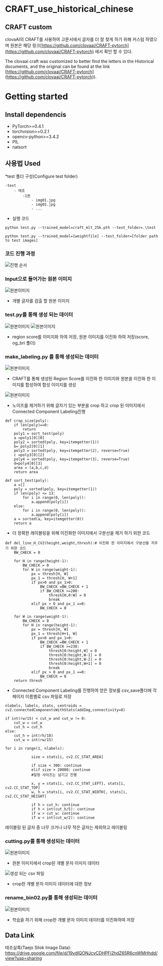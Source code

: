 # CRAFT_use_historical_chinese
## CRAFT custom

clovaAI의 CRAFT를 사용하여 고문서에서 글자를 더 잘 찾게 하기 위해 커스텀 하였으며 원본은 해당 링크[https://github.com/clovaai/CRAFT-pytorch](https://github.com/clovaai/CRAFT-pytorch) 에서 확인 할 수 있다.

The clovaai craft was customized to better find the letters in the Historical documents, and the original can be found at the link [https://github.com/clovaai/CRAFT-pytorch] (https://github.com/clovaai/CRAFT-pytorch)).

# Getting started

## Install dependencis
* PyTorch>=0.4.1
* torchvision>=0.2.1
* opencv-python>=3.4.2
* PIL
* natsort

## 사용법 Used

*test 폴더 구성(Configure test folder)

```
-test
    - 태조
        -1권
            - img01.jpg
            - img02.jpg
            - ...
```

* 실행 코드

```
python test.py --trained_model=craft_mlt_25k.pth --test_folder=.\test
```

```
python test.py --trained_model=[weightfile] --test_folder=[folder path to test images]
```


### 코드 진행 과정

![진행 순서](/image/그림4.jpg)


### Input으로 들어가는 원본 이미지

![원본이미지](/image/iaa_d001001b00.jpg)

* 개별 글자를 검출 할 원본 이미지


### test.py를 통해 생성 되는 데이터

![원본이미지](/image/스코어.jpg)
![원본이미지](/image/원본.jpg)

* region score를 이미지화 하여 저장, 원본 이미지를 이진화 하여 저장(score, og_bri 폴더)


### make_labeling.py 를 통해 생성되는 데이터

![원본이미지](/image/그림1.png)

* CRAFT를 통해 생성된 Region Score를 이진화 한 이미지와 원본을 이진화 한 이미지를 합성하여 합성 이미지를 생성

![원본이미지](/image/noname07.png)


* 노이즈를 제거하기 위해 글자기 있는 부분을 crop 하고 crop 된 이미지에서 Connected Component Labeling진행

```
def crop_size(poly): 
    if len(poly)==0:
        return
    poly1 = sort_test(poly)
    a =poly1[0][0]
    poly2 = sorted(poly, key=itemgetter(1))
    b= poly2[0][1]
    poly3 = sorted(poly, key=itemgetter(2), reverse=True)
    c =poly3[0][2]
    poly4 = sorted(poly, key=itemgetter(3), reverse=True)
    d=poly4[0][3]
    area = (a,b,c,d)
    return area

def sort_test(poly):
    a =[]
    poly = sorted(poly, key=itemgetter(1))
    if len(poly) <= 13:
        for i in range(0, len(poly)):
            a.append(poly[i])
    else:
        for i in range(0, len(poly)):
            a.append(poly[i])
    a = sorted(a, key=itemgetter(0))
    return a
```

* 더 정확한 레이블링을 위해 이진화한 이미지에서 구분선을 제거 하기 위한 코드 

```
def del_line_H_CV2(height,weight,thresh):# 이진화 한 이미지에서 구분선을 지우기 위한 코드
    BW_CHECK = 0

    for H in range(height-1):
        BW_CHECK = 0
        for W in range(weight-1):
            px = thresh[H, W]
            px_1 = thresh[H, W+1]
            if px>0 and px_1>0:
                BW_CHECK =BW_CHECK + 1
                if BW_CHECK >=200:
                    thresh[H,0:W] = 0
                    break
            elif px > 0 and px_1 ==0:
                BW_CHECK = 0

    for W in range(weight-1):
        BW_CHECK = 0
        for H in range(height-1):
            px = thresh[H, W]
            px_1 = thresh[H+1, W]
            if px>0 and px_1>0:
                BW_CHECK =BW_CHECK + 1
                if BW_CHECK >=230:
                    thresh[0:height,W] = 0
                    thresh[0:height,W-1] = 0
                    thresh[0:height,W-2] = 0
                    thresh[0:height,W+1] = 0
                    break
            elif px > 0 and px_1 ==0:
                BW_CHECK = 0
    return thresh
```

* Connected Component Labeling를 진행하여 얻은 정보를 csv_save폴더에 각 페이지 이름별로 csv 파일로 저장
```
nlabels, labels, stats, centroids = cv2.connectedComponentsWithStats(addImg,connectivity=8)

if int(rw/15) < cut_w and cut_w != 0:
    cut_w = cut_w
    cut_h = cut_h
else:
    cut_h = int(rh/18)
    cut_w = int(rw/15) 
    
for i in range(1, nlabels):
            
            size = stats[i, cv2.CC_STAT_AREA]

            if size < 300: continue
            elif size > 20000: continue
            #일정 사이즈는 넘기고 진행 

            x, y = stats[i, cv2.CC_STAT_LEFT], stats[i, cv2.CC_STAT_TOP]
            w, h = stats[i, cv2.CC_STAT_WIDTH], stats[i, cv2.CC_STAT_HEIGHT]
            
            if h > cut_h: continue
            if h < int(cut_h/5): continue
            if w > cut_w: continue
            if w < int(cut_w/2): continue
```
레이블링 된 글자 중 너무 크거나 너무 작은 글자는 제외하고 레이블링


### cutting.py를 통해 생성되는 데이터

![원본이미지](/image/8.png)

* 원본 이미지에서 crop된 개별 문자 이미지 데이터

![생성 되는 csv 파일](/image/저장1.jpg)

* crop한 개별 문자 이미지 데이터에 대한 정보

### rename_bin02.py를 통해 생성되는 데이터

![원본이미지](/image/9.png)

* 학습을 하기 위해 crop한 개별 문자 이미지 데이터를 이진화하여 저장


## Data Link
태조실록(Taejo Silok Image Data):
https://drive.google.com/file/d/19vdIQONJcvCDHPFj2hdZ65R6cnWMHhdd/view?usp=sharing


